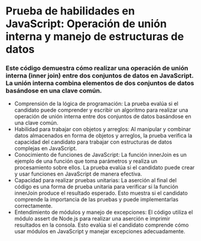 # Prueba de habilidades en JavaScript: Operación de unión interna y manejo de estructuras de datos

### Este código demuestra cómo realizar una operación de unión interna (inner join) entre dos conjuntos de datos en JavaScript. La unión interna combina elementos de dos conjuntos de datos basándose en una clave común.

- Comprensión de la lógica de programación: La prueba evalúa si el candidato puede comprender y escribir un algoritmo para realizar una operación de unión interna entre dos conjuntos de datos basándose en una clave común.
- Habilidad para trabajar con objetos y arreglos: Al manipular y combinar datos almacenados en forma de objetos y arreglos, la prueba verifica la capacidad del candidato para trabajar con estructuras de datos complejas en JavaScript.
- Conocimiento de funciones de JavaScript: La función innerJoin es un ejemplo de una función que toma parámetros y realiza un procesamiento sobre ellos. La prueba evalúa si el candidato puede crear y usar funciones en JavaScript de manera efectiva.
- Capacidad para realizar pruebas unitarias: La aserción al final del código es una forma de prueba unitaria para verificar si la función innerJoin produce el resultado esperado. Esto muestra si el candidato comprende la importancia de las pruebas y puede implementarlas correctamente.
- Entendimiento de módulos y manejo de excepciones: El código utiliza el módulo assert de Node.js para realizar una aserción e imprimir resultados en la consola. Esto evalúa si el candidato comprende cómo usar módulos en JavaScript y manejar excepciones adecuadamente.
